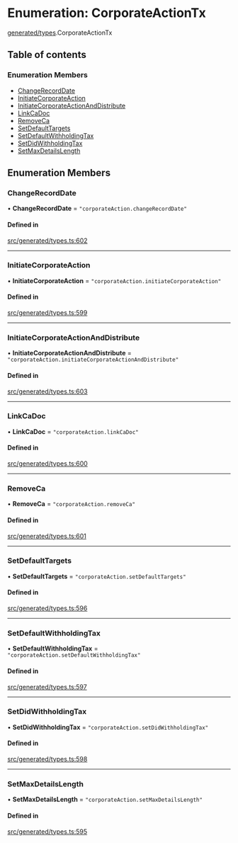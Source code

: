 # Enumeration: CorporateActionTx

[generated/types](../wiki/generated.types).CorporateActionTx

## Table of contents

### Enumeration Members

- [ChangeRecordDate](../wiki/generated.types.CorporateActionTx#changerecorddate)
- [InitiateCorporateAction](../wiki/generated.types.CorporateActionTx#initiatecorporateaction)
- [InitiateCorporateActionAndDistribute](../wiki/generated.types.CorporateActionTx#initiatecorporateactionanddistribute)
- [LinkCaDoc](../wiki/generated.types.CorporateActionTx#linkcadoc)
- [RemoveCa](../wiki/generated.types.CorporateActionTx#removeca)
- [SetDefaultTargets](../wiki/generated.types.CorporateActionTx#setdefaulttargets)
- [SetDefaultWithholdingTax](../wiki/generated.types.CorporateActionTx#setdefaultwithholdingtax)
- [SetDidWithholdingTax](../wiki/generated.types.CorporateActionTx#setdidwithholdingtax)
- [SetMaxDetailsLength](../wiki/generated.types.CorporateActionTx#setmaxdetailslength)

## Enumeration Members

### ChangeRecordDate

• **ChangeRecordDate** = ``"corporateAction.changeRecordDate"``

#### Defined in

[src/generated/types.ts:602](https://github.com/PolymeshAssociation/polymesh-private-sdk/blob/dd40dc5f/src/generated/types.ts#L602)

___

### InitiateCorporateAction

• **InitiateCorporateAction** = ``"corporateAction.initiateCorporateAction"``

#### Defined in

[src/generated/types.ts:599](https://github.com/PolymeshAssociation/polymesh-private-sdk/blob/dd40dc5f/src/generated/types.ts#L599)

___

### InitiateCorporateActionAndDistribute

• **InitiateCorporateActionAndDistribute** = ``"corporateAction.initiateCorporateActionAndDistribute"``

#### Defined in

[src/generated/types.ts:603](https://github.com/PolymeshAssociation/polymesh-private-sdk/blob/dd40dc5f/src/generated/types.ts#L603)

___

### LinkCaDoc

• **LinkCaDoc** = ``"corporateAction.linkCaDoc"``

#### Defined in

[src/generated/types.ts:600](https://github.com/PolymeshAssociation/polymesh-private-sdk/blob/dd40dc5f/src/generated/types.ts#L600)

___

### RemoveCa

• **RemoveCa** = ``"corporateAction.removeCa"``

#### Defined in

[src/generated/types.ts:601](https://github.com/PolymeshAssociation/polymesh-private-sdk/blob/dd40dc5f/src/generated/types.ts#L601)

___

### SetDefaultTargets

• **SetDefaultTargets** = ``"corporateAction.setDefaultTargets"``

#### Defined in

[src/generated/types.ts:596](https://github.com/PolymeshAssociation/polymesh-private-sdk/blob/dd40dc5f/src/generated/types.ts#L596)

___

### SetDefaultWithholdingTax

• **SetDefaultWithholdingTax** = ``"corporateAction.setDefaultWithholdingTax"``

#### Defined in

[src/generated/types.ts:597](https://github.com/PolymeshAssociation/polymesh-private-sdk/blob/dd40dc5f/src/generated/types.ts#L597)

___

### SetDidWithholdingTax

• **SetDidWithholdingTax** = ``"corporateAction.setDidWithholdingTax"``

#### Defined in

[src/generated/types.ts:598](https://github.com/PolymeshAssociation/polymesh-private-sdk/blob/dd40dc5f/src/generated/types.ts#L598)

___

### SetMaxDetailsLength

• **SetMaxDetailsLength** = ``"corporateAction.setMaxDetailsLength"``

#### Defined in

[src/generated/types.ts:595](https://github.com/PolymeshAssociation/polymesh-private-sdk/blob/dd40dc5f/src/generated/types.ts#L595)
